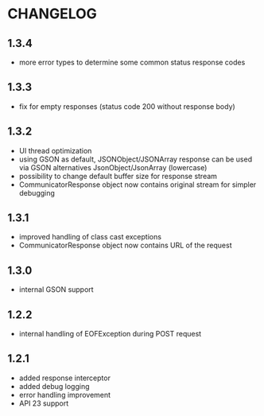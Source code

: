 # CHANGELOG

## 1.3.4

* more error types to determine some common status response codes

## 1.3.3

* fix for empty responses (status code 200 without response body)

## 1.3.2

* UI thread optimization
* using GSON as default, JSONObject/JSONArray response can be used via GSON alternatives JsonObject/JsonArray (lowercase)
* possibility to change default buffer size for response stream
* CommunicatorResponse object now contains original stream for simpler debugging

## 1.3.1

* improved handling of class cast exceptions
* CommunicatorResponse object now contains URL of the request

## 1.3.0

* internal GSON support

## 1.2.2

* internal handling of EOFException during POST request

## 1.2.1

* added response interceptor
* added debug logging
* error handling improvement
* API 23 support